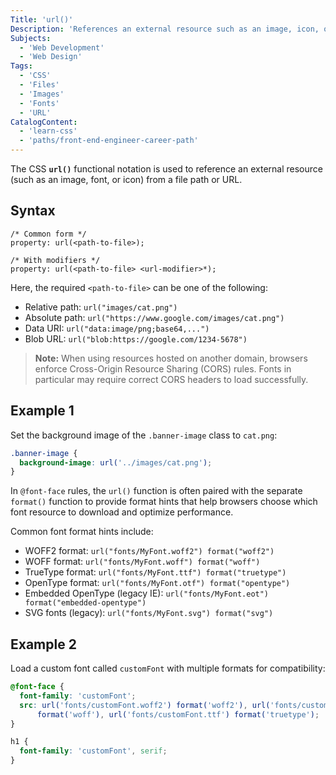 ```yaml
---
Title: 'url()'
Description: 'References an external resource such as an image, icon, or other asset provided by the file path or URL.'
Subjects:
  - 'Web Development'
  - 'Web Design'
Tags:
  - 'CSS'
  - 'Files'
  - 'Images'
  - 'Fonts'
  - 'URL'
CatalogContent:
  - 'learn-css'
  - 'paths/front-end-engineer-career-path'
---
```


The CSS **`url()`** functional notation is used to reference an external resource (such as an image, font, or icon) from a file path or URL.

## Syntax

```pseudo
/* Common form */
property: url(<path-to-file>);

/* With modifiers */
property: url(<path-to-file> <url-modifier>*);
```

Here, the required `<path-to-file>` can be one of the following:

- Relative path: `url("images/cat.png")`
- Absolute path: `url("https://www.google.com/images/cat.png")`
- Data URI: `url("data:image/png;base64,...")`
- Blob URL: `url("blob:https://google.com/1234-5678")`

> **Note:** When using resources hosted on another domain, browsers enforce Cross-Origin Resource Sharing (CORS) rules. Fonts in particular may require correct CORS headers to load successfully.

## Example 1

Set the background image of the `.banner-image` class to `cat.png`:

```css
.banner-image {
  background-image: url('../images/cat.png');
}
```

In `@font-face` rules, the `url()` function is often paired with the separate `format()` function to provide format hints that help browsers choose which font resource to download and optimize performance.

Common font format hints include:

- WOFF2 format: `url("fonts/MyFont.woff2") format("woff2")`
- WOFF format: `url("fonts/MyFont.woff") format("woff")`
- TrueType format: `url("fonts/MyFont.ttf") format("truetype")`
- OpenType format: `url("fonts/MyFont.otf") format("opentype")`
- Embedded OpenType (legacy IE): `url("fonts/MyFont.eot") format("embedded-opentype")`
- SVG fonts (legacy): `url("fonts/MyFont.svg") format("svg")`

## Example 2

Load a custom font called `customFont` with multiple formats for compatibility:

```css
@font-face {
  font-family: 'customFont';
  src: url('fonts/customFont.woff2') format('woff2'), url('fonts/customFont.woff')
      format('woff'), url('fonts/customFont.ttf') format('truetype');
}

h1 {
  font-family: 'customFont', serif;
}
```

